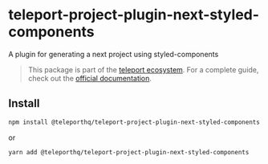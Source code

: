 # teleport-project-plugin-next-styled-components

A plugin for generating a next project using styled-components

> This package is part of the [teleport ecosystem](https://github.com/teleporthq/teleport-code-generators). For a complete guide, check out the [official documentation](https://docs.teleporthq.io/).

## Install
```bash
npm install @teleporthq/teleport-project-plugin-next-styled-components
```
or
```bash
yarn add @teleporthq/teleport-project-plugin-next-styled-components
```

